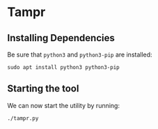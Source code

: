 # Tampr

## Installing Dependencies
Be sure that `python3` and `python3-pip` are installed:

`sudo apt install python3 python3-pip`

## Starting the tool
We can now start the utility by running:

`./tampr.py`
